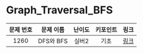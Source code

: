 # Graph_Traversal_BFS



|문제 번호|문제 이름|난이도|키포인트|링크|
|:---:|:---:|:---:|:---:|:---:|
|1260|DFS와 BFS|실버2|기초|[링크](https://github.com/Ian0121/baekjoon/blob/main/solution/Graph_Traversal_BFS/1260.cpp)|
